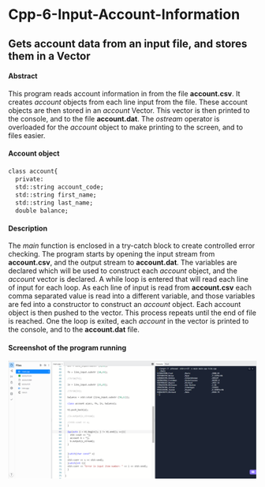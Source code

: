 # Cpp-6-Input-Account-Information

## Gets account data from an input file, and stores them in a Vector

#### Abstract
This program reads account information in from the file **account.csv**. It creates *account* objects from each line input from the file. These account objects are then stored in an *account* Vector. This vector is then printed to the console, and to the file **account.dat**. The *ostream* operator is overloaded for the *account* object to make printing to the screen, and to files easier.

#### Account object
```
class account{
  private:
  std::string account_code;
  std::string first_name;
  std::string last_name;
  double balance;
```

#### Description
The *main* function is enclosed in a try-catch block to create controlled error checking. The program starts by opening the input stream from **account.csv**, and the output stream to **account.dat**. The variables are declared which will be used to construct each *account* object, and the *account* vector is declared. A while loop is entered that will read each line of input for each loop. As each line of input is read from **account.csv** each comma separated value is read into a different variable, and those variables are fed into a constructor to construct an *account* object. Each account object is then pushed to the vector. This process repeats until the end of file is reached. One the loop is exited, each *account* in the vector is printed to the console, and to the **account.dat** file. 

#### Screenshot of the program running
![](cpp6,1.png)